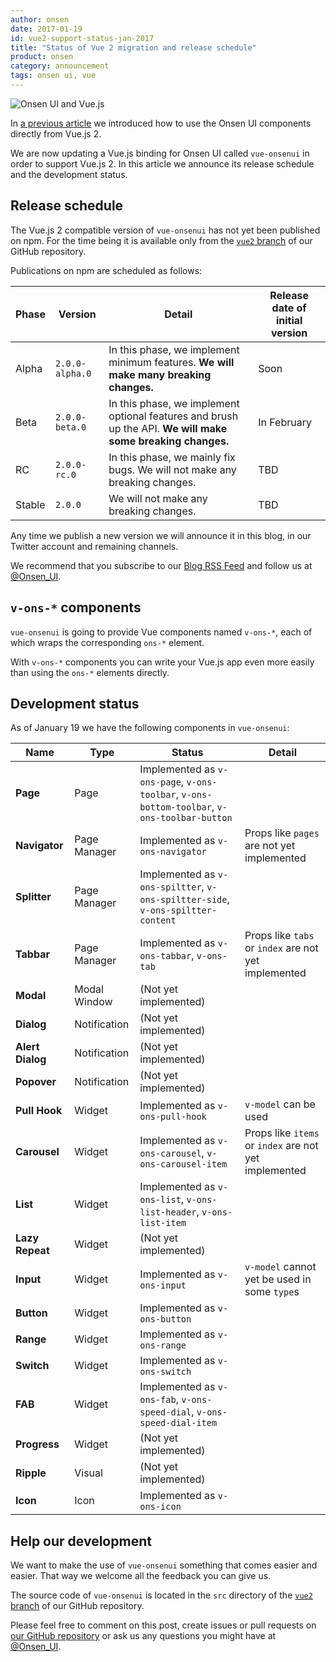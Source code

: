 ```yaml
---
author: onsen
date: 2017-01-19
id: vue2-support-status-jan-2017
title: "Status of Vue 2 migration and release schedule"
product: onsen
category: announcement
tags: onsen ui, vue
---
```


![Onsen UI and Vue.js](https://onsen.io/blog/content/images/2016/Aug/onsen_vue.png)

In [a previous article](https://onsen.io/blog/onsen-ui-vue-2/) we introduced how to use the Onsen UI components directly from Vue.js 2.

We are now updating a Vue.js binding for Onsen UI called `vue-onsenui` in order to support Vue.js 2.
In this article we announce its release schedule and the development status.

<!-- more -->

## Release schedule

The Vue.js 2 compatible version of `vue-onsenui` has not yet been published on npm.
For the time being it is available only from the [`vue2` branch](https://github.com/OnsenUI/OnsenUI/tree/vue2/bindings/vue) of our GitHub repository.

Publications on npm are scheduled as follows:

|Phase|Version|Detail|Release date of initial version|
|-|-|-|-|
|Alpha|`2.0.0-alpha.0`|In this phase, we implement minimum features. **We will make many breaking changes.**|Soon|
|Beta|`2.0.0-beta.0`|In this phase, we implement optional features and brush up the API. **We will make some breaking changes.**|In February|
|RC|`2.0.0-rc.0`|In this phase, we mainly fix bugs. We will not make any breaking changes.|TBD|
|Stable|`2.0.0`|We will not make any breaking changes.|TBD|

Any time we publish a new version we will announce it in this blog, in our Twitter account and remaining channels.

We recommend that you subscribe to our [Blog RSS Feed](https://onsen.io/blog/rss.xml) and follow us at [@Onsen_UI](https://twitter.com/Onsen_UI).

## `v-ons-*` components

`vue-onsenui` is going to provide Vue components named `v-ons-*`, each of which wraps the corresponding `ons-*` element.

With `v-ons-*` components you can write your Vue.js app even more easily than using the `ons-*` elements directly.

## Development status

As of January 19 we have the following components in `vue-onsenui`:

|Name|Type|Status|Detail|
|-|-|-|-|
|**Page**|Page|Implemented as `v-ons-page`, `v-ons-toolbar`, `v-ons-bottom-toolbar`, `v-ons-toolbar-button`||
|**Navigator**|Page Manager|Implemented as `v-ons-navigator`| Props like `pages` are not yet implemented |
|**Splitter**|Page Manager|Implemented as `v-ons-spiltter`, `v-ons-spiltter-side`, `v-ons-spiltter-content`||
|**Tabbar**|Page Manager|Implemented as `v-ons-tabbar`, `v-ons-tab`| Props like `tabs` or `index` are not yet implemented |
|**Modal**|Modal Window|(Not yet implemented)||
|**Dialog**|Notification|(Not yet implemented)||
|**Alert Dialog**|Notification|(Not yet implemented)||
|**Popover**|Notification|(Not yet implemented)||
|**Pull Hook**|Widget|Implemented as `v-ons-pull-hook`|`v-model` can be used|
|**Carousel**|Widget|Implemented as `v-ons-carousel`, `v-ons-carousel-item`| Props like `items` or `index` are not yet implemented |
|**List**|Widget|Implemented as `v-ons-list`, `v-ons-list-header`, `v-ons-list-item`||
|**Lazy Repeat**|Widget|(Not yet implemented)||
|**Input**|Widget|Implemented as `v-ons-input`| `v-model` cannot yet be used in some `type`s |
|**Button**|Widget|Implemented as `v-ons-button`||
|**Range**|Widget|Implemented as `v-ons-range`||
|**Switch**|Widget|Implemented as `v-ons-switch`||
|**FAB**|Widget|Implemented as `v-ons-fab`, `v-ons-speed-dial`, `v-ons-speed-dial-item`||
|**Progress**|Widget|(Not yet implemented)||
|**Ripple**|Visual|(Not yet implemented)||
|**Icon**|Icon|Implemented as `v-ons-icon`|||

## Help our development

We want to make the use of `vue-onsenui` something that comes easier and easier.
That way we welcome all the feedback you can give us.

The source code of `vue-onsenui` is located in the `src` directory of the [`vue2` branch](https://github.com/OnsenUI/OnsenUI/tree/vue2/bindings/vue) of our GitHub repository.

Please feel free to comment on this post, create issues or pull requests on [our GitHub repository](https://github.com/OnsenUI/OnsenUI) or ask us any questions you might have at [@Onsen_UI](https://twitter.com/Onsen_UI).
